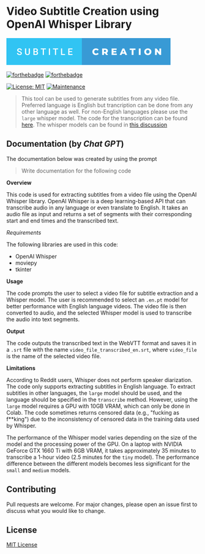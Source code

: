 # Video Subtitle Creation using OpenAI Whisper Library

![Alt text](./subtitle-creation.svg)

[![forthebadge](https://forthebadge.com/images/badges/made-with-python.svg)](https://www.python.org/)
[![forthebadge](https://forthebadge.com/images/badges/uses-badges.svg)](https://forthebadge.com)

[![License: MIT](https://img.shields.io/badge/License-MIT-brightgreen.svg)](https://opensource.org/licenses/MIT)
[![Maintenance](https://img.shields.io/badge/Maintained%3F-no-red.svg)]( https://github.com/nsourlos/subtitle_creation)


> This tool can be used to generate subtitles from any video file. Preferred language is English but trancription can be done from any other language as well. For non-English languages please use the `large` whisper model. The code for the transcription can be found [here](/subtitle_creation_whisper.py). The whisper models can be found in [this discussion](https://github.com/openai/whisper/discussions/63)


## Documentation (by *Chat GPT*)

The documentation below was created by using the prompt 
> Write documentation for the following code

**Overview**

This code is used for extracting subtitles from a video file using the OpenAI Whisper library. OpenAI Whisper is a deep learning-based API that can transcribe audio in any language or even translate to English. It takes an audio file as input and returns a set of segments with their corresponding start and end times and the transcribed text.

*Requirements*

The following libraries are used in this code:

- OpenAI Whisper
- moviepy
- tkinter

**Usage**

The code prompts the user to select a video file for subtitle extraction and a Whisper model. The user is recommended to select an `.en.pt` model for better performance with English language videos. The video file is then converted to audio, and the selected Whisper model is used to transcribe the audio into text segments.

**Output**

The code outputs the transcribed text in the WebVTT format and saves it in a `.srt` file with the name `video_file_transcribed_en.srt`, where `video_file` is the name of the selected video file.

**Limitations**

According to Reddit users, Whisper does not perform speaker diarization.
The code only supports extracting subtitles in English language. To extract subtitles in other languages, the `large` model should be used, and the language should be specified in the `transcribe` method. However, using the `large` model requires a GPU with 10GB VRAM, which can only be done in Colab.
The code sometimes returns censored data (e.g., "fucking as f**king") due to the inconsistency of censored data in the training data used by Whisper.

The performance of the Whisper model varies depending on the size of the model and the processing power of the GPU. On a laptop with NVIDIA GeForce GTX 1660 Ti with 6GB VRAM, it takes approximately 35 minutes to transcribe a 1-hour video (2.5 minutes for the `tiny` model). The performance difference between the different models becomes less significant for the `small` and `medium` models.



## Contributing
Pull requests are welcome. For major changes, please open an issue first to discuss what you would like to change.

 
## License
[MIT License](LICENSE)

